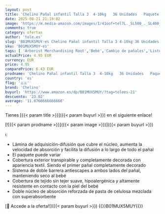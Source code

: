 ```yaml
---
layout: post
title: 'Chelino Pañal infantil Talla 3  4-10kg   36 Unidades   Paquete de 1 '
date: 2025-08-21 21:19:02
image: 'https://m.media-amazon.com/images/I/41oof+tel7L._SL500_._SL400_.jpg'
comments: true
category: ofertas
author: 'tole.es'
slug: 'B01MUX5MUY-es Chelino Pañal infantil Talla 3 4-10kg 36 Unidades Paquete...'
sku: 'B01MUX5MUY-es'
tags: [ 'Arborist Merchandising Root','Bebé','Cambio de pañales','Listos para clase:  Higiene y salud','Pañales desechables','Pañales desechables para bebés','Pañales: Suscríbete y ahorra','Salud y cuidado personal','Self Service','Special Features Stores','Talla 3','chelino','d1f558da-03d3-4105-8a50-454423a601fb_0','d1f558da-03d3-4105-8a50-454423a601fb_2201','d1f558da-03d3-4105-8a50-454423a601fb_5001','pañal','🇪🇸', ]
actualPrice: 4.95 EUR
currency: EUR
price: 4.95
comparePrice: 6.43 EUR
prodname: 'Chelino Pañal infantil Talla 3  4-10kg   36 Unidades   Paquete de 1 '
country: 'es'
flag: '🇪🇸'
brand: 'Chelino'
buyurl: 'https://www.amazon.es/dp/B01MUX5MUY/?tag=tolees-21'
descuento: '23.02'
average: '11.0766666666666'
---
```


Tienes [{{< param title >}}]({{< param buyurl >}}) en el siguiente enlace!

[![{{< param prodname >}}]({{< param image >}})]({{< param buyurl >}})

ℹ️:

- Lámina de adquisición-difusión que cubre el núcleo, aumenta la velocidad de absorción y facilita la difusión a lo largo de todo el pañal
- El paquete puede variar
- Cobertura exterior transpirable y completamente decorada con apariencia textil. Siendo el primer pañal completamente decorado
- Sistema de doble barrera antiescapes a ambos lados del pañal, manteniendo seco al bebé
- Cobertura de tejido sin tejer suave, hipoalergénica y altamente resistente en contacto con la piel del bebé
- Doble núcleo de absorción reforzada de pasta de celulosa mezclada con superabsorbente

[🛒 Accede a la oferta!!]({{< param buyurl >}})
{{<world>}}B01MUX5MUY{{</world>}}
